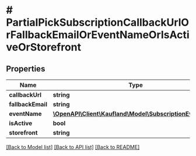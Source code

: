 # # PartialPickSubscriptionCallbackUrlOrFallbackEmailOrEventNameOrIsActiveOrStorefront

## Properties

Name | Type | Description | Notes
------------ | ------------- | ------------- | -------------
**callbackUrl** | **string** |  | [optional]
**fallbackEmail** | **string** |  | [optional]
**eventName** | [**\OpenAPI\Client\Kaufland\Model\SubscriptionEventName**](SubscriptionEventName.md) |  | [optional]
**isActive** | **bool** |  | [optional]
**storefront** | **string** |  | [optional]

[[Back to Model list]](../../README.md#models) [[Back to API list]](../../README.md#endpoints) [[Back to README]](../../README.md)
